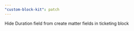 ```yaml
---
"custom-block-kit": patch
---
```


Hide Duration field from create matter fields in ticketing block
